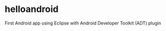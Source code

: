 helloandroid
============

First Android app using Eclipse with Android Developer Toolkit (ADT) plugin
